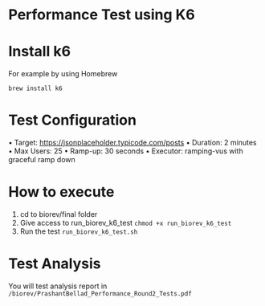 # Performance Test using K6

# Install k6
   For example by using Homebrew
     
   `brew install k6`

# Test Configuration

• Target: https://jsonplaceholder.typicode.com/posts
• Duration: 2 minutes
• Max Users: 25
• Ramp-up: 30 seconds
• Executor: ramping-vus with graceful ramp down

# How to execute

1. cd to biorev/final folder
2. Give access to run_biorev_k6_test
   `chmod +x run_biorev_k6_test`
3. Run the test
   `run_biorev_k6_test.sh`

# Test Analysis

You will test analysis report in `/biorev/PrashantBellad_Performance_Round2_Tests.pdf`
